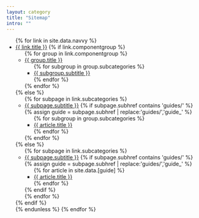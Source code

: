 ```yaml
---
layout: category
title: "Sitemap"
intro: ""
---
```


<nav>
  <div class="ds-sitemap">
    <ul class="ds-sitemap__list ds-sitemap__list--root">
      {% for link in site.data.navvy %}
      <li class="ds-sitemap__list-item ds-sitemap__list-item--root">
        <a class="ds-sitemap__link ds-sitemap__link--root js-quick-find--tier1" href="{{ site.baseurl }}{{ link.href }}">{{ link.title }}</a>
        {% if link.componentgroup %}
          <ul class="ds-sitemap__list">
            {% for group in link.componentgroup %}
              <li class="ds-sitemap__list-item">
                <a class="ds-sitemap__link js-quick-find--tier2" href="{{ site.baseurl }}{{ link.href }}/#{{ group.title | downcase | replace: ' ', '-' }}">{{ group.title }}</a>
                <ul class="ds-sitemap__list">
                  {% for subgroup in group.subcategories %}
                  <li class="ds-sitemap__list-item">
                    <a class="ds-sitemap__link js-quick-find--tier3" href="{{ subgroup.subhref | prepend: site.baseurl }}">
                      <span>{{ subgroup.subtitle }}</span>
                    </a>
                  </li>
                  {% endfor %}
                </ul>
              </li>
            {% endfor %}
          </ul>
        {% else %}
          <ul class="ds-sitemap__list">
            {% for subpage in link.subcategories %}
              <li class="ds-sitemap__list-item">
                <a class="ds-sitemap__link js-quick-find--tier2" href="{{ site.baseurl }}{{ subpage.subhref }}">{{ subpage.subtitle }}</a>
                {% if subpage.subhref contains 'guides/' %}
                  {% assign guide = subpage.subhref | replace:'guides/','guide_' %}
                  <ul class="ds-sitemap__list">
                    {% for subgroup in group.subcategories %}
                    <li class="ds-sitemap__list-item">
                      <a class="ds-sitemap__link js-quick-find--tier3" href="{{ article.href | prepend: site.baseurl }}">
                        {{ article.title }}
                      </a>
                    </li>
                    {% endfor %}
                  </ul>
                </li>
              {% endfor %}
            </ul>
          {% else %}
            <ul class="ds-sitemap__list">
              {% for subpage in link.subcategories %}
                <li class="ds-sitemap__list-item">
                  <a class="ds-sitemap__link" href="{{ site.baseurl }}{{ subpage.subhref }}">{{ subpage.subtitle }}</a>
                  {% if subpage.subhref contains 'guides/' %}
                    {% assign guide = subpage.subhref | replace:'guides/','guide_' %}
                    <ul class="ds-sitemap__list">
                    {% for article in site.data.[guide] %}
                      <li class="ds-sitemap__list-item">
                        <a class="ds-sitemap__link" href="{{ article.href | prepend: site.baseurl }}">
                          {{ article.title }}
                        </a>
                      </li>
                    {% endfor %}
                  </ul>
                  {% endif %}
                </li>
              {% endfor %}
            </ul>
          {% endif %}
        </li>
        {% endunless %}
      {% endfor %}
    </ul>
  </div>
</nav>

